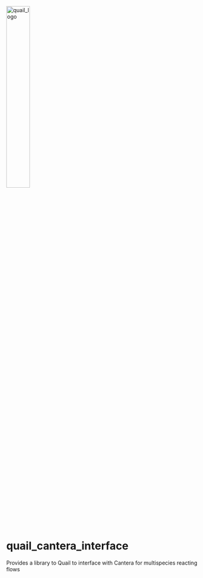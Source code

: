 <p align="left">
  <a href="https://github.com/IhmeGroup/quail_cantera_interface"><img alt="quail_logo" src="https://user-images.githubusercontent.com/55554103/144658778-eb987299-4ae2-41e7-9681-576ee88145f9.png" width="35%"></a>
</p>

# quail_cantera_interface
Provides a library to Quail to interface with Cantera for multispecies reacting flows
